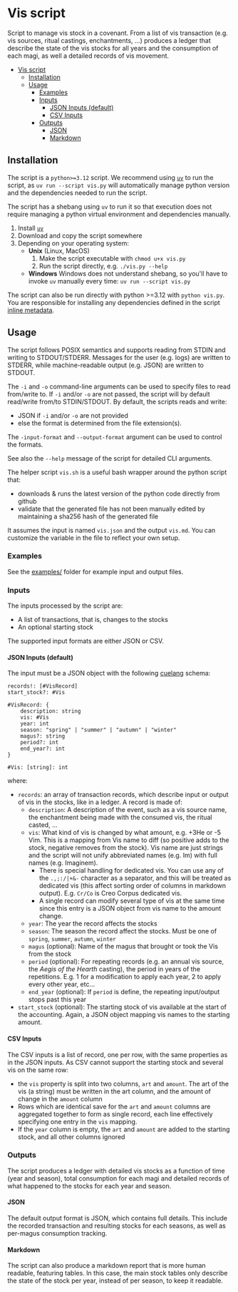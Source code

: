 # Vis script

Script to manage vis stock in a covenant. From a list of vis transaction (e.g. vis sources, ritual castings,
enchantments, ...) produces a ledger that describe the state of the vis stocks for all years and the consumption of each
magi, as well a detailed records of vis movement.

- [Vis script](#vis-script)
  - [Installation](#installation)
  - [Usage](#usage)
    - [Examples](#examples)
    - [Inputs](#inputs)
      - [JSON Inputs (default)](#json-inputs-default)
      - [CSV Inputs](#csv-inputs)
    - [Outputs](#outputs)
      - [JSON](#json)
      - [Markdown](#markdown)

## Installation

The script is a `python>=3.12` script. We recommend using [`uv`][uv] to run the script, as `uv run --script vis.py` will
automatically manage python version and the dependencies needed to run the script.

The script has a shebang using `uv` to run it so that execution does not require managing a python virtual environment
and dependencies manually.

1. Install [`uv`][uv]
2. Download and copy the script somewhere
3. Depending on your operating system:
   - **Unix** (Linux, MacOS)
     1. Make the script executable with `chmod u+x vis.py`
     2. Run the script directly, e.g. `./vis.py --help`
   - **Windows** Windows does not understand shebang, so you'll have to invoke `uv` manually every time:
     `uv run --script vis.py`

The script can also be run directly with python >=3.12 with `python vis.py`. You are responsible for installing any
dependencies defined in the script [inline metadata][py-inline-metadata].

[uv]: https://docs.astral.sh/uv/
[py-inline-metadata]: https://packaging.python.org/en/latest/specifications/inline-script-metadata/

## Usage

The script follows POSIX semantics and supports reading from STDIN and writing to STDOUT/STDERR. Messages for the user
(e.g. logs) are written to STDERR, while machine-readable output (e.g. JSON) are written to STDOUT.

The `-i` and `-o` command-line arguments can be used to specify files to read from/write to. If `-i` and/or `-o` are not
passed, the script will by default read/write from/to STDIN/STDOUT. By default, the scripts reads and write:

- JSON if `-i` and/or `-o` are not provided
- else the format is determined from the file extension(s).

The `-input-format` and `--output-format` argument can be used to control the formats.

See also the `--help` message of the script for detailed CLI arguments.

The helper script `vis.sh` is a useful bash wrapper around the python script that:

- downloads & runs the latest version of the python code directly from github
- validate that the generated file has not been manually edited by maintaining a sha256 hash of the generated file

It assumes the input is named `vis.json` and the output `vis.md`. You can customize the variable in the file to reflect
your own setup.

### Examples

See the [examples/](./examples/) folder for example input and output files.

### Inputs

The inputs processed by the script are:

- A list of transactions, that is, changes to the stocks
- An optional starting stock

The supported input formats are either JSON or CSV.

#### JSON Inputs (default)

The input must be a JSON object with the following [cuelang][cuelang] schema:

```cuelang
records!: [#VisRecord]
start_stock?: #Vis

#VisRecord: {
    description: string
    vis: #Vis
    year: int
    season: "spring" | "summer" | "autumn" | "winter"
    magus?: string
    period?: int
    end_year?: int
}

#Vis: [string]: int

```

where:

- `records`: an array of transaction records, which describe input or output of vis in the stocks, like in a ledger. A
  record is made of:
  - `description`: A description of the event, such as a vis source name, the enchantment being made with the consumed
    vis, the ritual casted, ...
  - `vis`: What kind of vis is changed by what amount, e.g. +3He or -5 Vim. This is a mapping from Vis name to diff (so
    positive adds to the stock, negative removes from the stock). Vis name are just strings and the script will not
    unify abbreviated names (e.g. Im) with full names (e.g. Imaginem).
    - There is special handling for dedicated vis. You can use any of the `.,;:/|+&-` character as a separator, and this
      will be treated as dedicated vis (this affect sorting order of columns in markdown output). E.g. `Cr/Co` is Creo
      Corpus dedicated vis.
    - A single record can modify several type of vis at the same time since this entry is a JSON object from vis name to
      the amount change.
  - `year`: The year the record affects the stocks
  - `season`: The season the record affect the stocks. Must be one of `spring`, `summer`, `autumn`, `winter`
  - `magus` (optional): Name of the magus that brought or took the Vis from the stock
  - `period` (optional): For repeating records (e.g. an annual vis source, the _Aegis of the Hearth_ casting), the
    period in years of the repetitions. E.g. 1 for a modification to apply each year, 2 to apply every other year,
    etc...
  - `end_year` (optional): If `period` is define, the repeating input/output stops past this year
- `start_stock` (optional): The starting stock of vis available at the start of the accounting. Again, a JSON object
  mapping vis names to the starting amount.

[cuelang]: https://cuelang.org/docs/tour/

#### CSV Inputs

The CSV inputs is a list of record, one per row, with the same properties as in the JSON inputs. As CSV cannot support
the starting stock and several vis on the same row:

- the `vis` property is split into two columns, `art` and `amount`. The art of the vis (a string) must be written in the
  art column, and the amount of change in the `amount` column
- Rows which are identical save for the `art` and `amount` columns are aggregated together to form as single record,
  each line effectively specifying one entry in the `vis` mapping.
- If the `year` column is empty, the `art` and `amount` are added to the starting stock, and all other columns ignored

### Outputs

The script produces a ledger with detailed vis stocks as a function of time (year and season), total consumption for
each magi and detailed records of what happened to the stocks for each year and season.

#### JSON

The default output format is JSON, which contains full details. This include the recorded transaction and resulting
stocks for each seasons, as well as per-magus consumption tracking.

#### Markdown

The script can also produce a markdown report that is more human readable, featuring tables. In this case, the main
stock tables only describe the state of the stock per year, instead of per season, to keep it readable.

